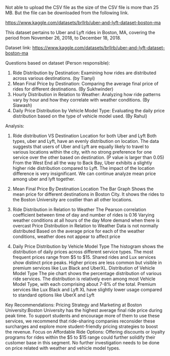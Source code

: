 Not able to upload the CSV file as the size of the CSV file is more than 25 MB. But the file can be downloaded from the following link.

https://www.kaggle.com/datasets/brllrb/uber-and-lyft-dataset-boston-ma



This dataset pertains to Uber and Lyft rides in Boston, MA, covering the period from November 26, 2018, to December 18, 2018.

Dataset link: https://www.kaggle.com/datasets/brllrb/uber-and-lyft-dataset-boston-ma

Questions based on dataset (Person responsible): 
  1) Ride Distribution by Destination: Examining how rides are distributed across various destinations. (by Tianyi)
  2) Mean Final Price by Destination: Comparing the average final price of rides for different destinations.	(By Sukhwinder)
  3) Hourly Distribution in Relation to Weather: Analyzing how ride patterns vary by hour and how they correlate with weather conditions.       (By Siawash)
  4) Daily Price Distribution by Vehicle Model Type: Evaluating the daily price distribution based on the type of vehicle model used. (By Rahul)

Analysis: 
1) Ride distribution VS Destination Location for both Uber and Lyft
     Both types, uber and Lyft, have an evenly distribution on location.
     The data suggests that users of Uber and Lyft are equally likely to travel to various locations within the city, with no strong preference for one service over the other based on destination. (P value is larger than 0.05)
     From the West End all the way to Back Bay, Uber exhibits a slightly higher ride distribution compared to Lyft.
     The impact of the location difference is very insignificant. We can continue analyze mean price among uber and lyft together.

2) Mean Final Price By Destination Location
     The Bar Graph Shows the mean price for different destinations in Boston City. 
     It shows the rides to the Boston University are costlier than all other locations.

3) Ride Distribution in Relation to Weather
    The Pearson correlation coefficient between time of day and number of rides is 0.16
    Varying weather conditions at all hours of the day
    More demand when there is overcast
  Price Distribution in Relation to Weather
    Data is not normally distributed
    Based on the average price for each of the weather conditions, weather does not appear to affect price

4) Daily Price Distribution by Vehicle Model Type
    The histogram shows the distribution of daily prices across different service types.
    The most frequent prices range from $5 to $15.
    Shared rides and Lux services show distinct price peaks.
    Higher prices are less common but visible in premium services like Lux Black and UberXL.
  Distribution of Vehicle Model  Type
    The pie chart shows the percentage distribution of various ride services.
    The distribution is relatively even among most Vehicle Model Type, with each comprising about 7-8% of the total.
    Premium services like Lux Black and Lyft XL have slightly lower usage compared to standard options like UberX and Lyft

Key Recommendations: 
  Pricing Strategy and Marketing at Boston University:Boston University has the highest average final ride price during peak time. 
  To support students and encourage more of them to use these services, we recommend that ride-sharing companies reconsider these surcharges and explore more student-friendly pricing strategies to boost the revenue.
  Focus on Affordable Ride Options: Offering discounts or loyalty programs for rides within the $5 to $15 range could further solidify their customer base in this segment.
  No further investigation needs to be done on price related with weather and vehicle model types.









